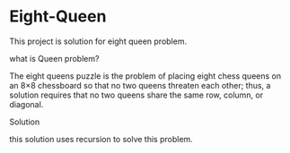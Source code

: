 # Eight-Queen

This project is solution for eight queen problem.

what is Queen problem?

The eight queens puzzle is the problem of placing eight chess queens on an 8×8 chessboard so that no two queens threaten each other; thus, a solution requires that no two queens share the same row, column, or diagonal. 

Solution 

this solution uses recursion to solve this problem. 
